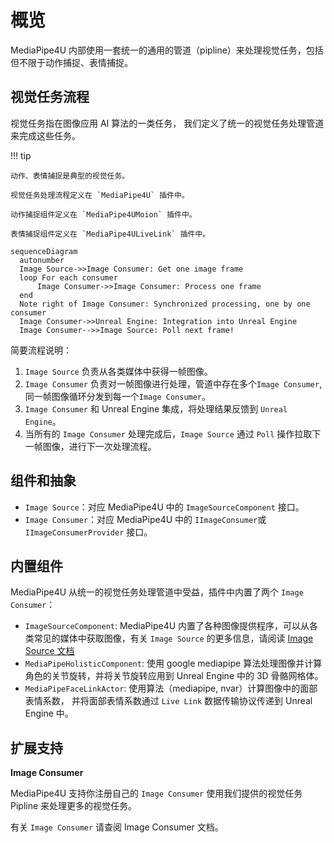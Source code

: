 # 概览

MediaPipe4U 内部使用一套统一的通用的管道（pipline）来处理视觉任务，包括但不限于动作捕捉、表情捕捉。


## 视觉任务流程

视觉任务指在图像应用 AI 算法的一类任务， 我们定义了统一的视觉任务处理管道来完成这些任务。

!!! tip 

    动作、表情捕捉是典型的视觉任务。 

    视觉任务处理流程定义在 `MediaPipe4U` 插件中。   

    动作捕捉组件定义在 `MediaPipe4UMoion` 插件中。

    表情捕捉组件定义在 `MediaPipe4ULiveLink` 插件中。

``` mermaid
sequenceDiagram
  autonumber
  Image Source->>Image Consumer: Get one image frame
  loop For each consumer
      Image Consumer->>Image Consumer: Process one frame
  end
  Note right of Image Consumer: Synchronized processing, one by one consumer
  Image Consumer->>Unreal Engine: Integration into Unreal Engine
  Image Consumer-->>Image Source: Poll next frame!
```

简要流程说明：

1. `Image Source` 负责从各类媒体中获得一帧图像。
1. `Image Consumer` 负责对一帧图像进行处理，管道中存在多个`Image Consumer`, 同一帧图像循环分发到每一个`Image Consumer`。
1. `Image Consumer` 和 Unreal Engine 集成，将处理结果反馈到 `Unreal Engine`。
1. 当所有的 `Image Consumer` 处理完成后，`Image Source` 通过 `Poll` 操作拉取下一帧图像，进行下一次处理流程。


## 组件和抽象

- `Image Source`：对应 MediaPipe4U 中的 `ImageSourceComponent` 接口。
- `Image Consumer`：对应 MediaPipe4U 中的 `IImageConsumer`或`IImageConsumerProvider` 接口。


## 内置组件

MediaPipe4U 从统一的视觉任务处理管道中受益，插件中内置了两个 `Image Consumer`：

- `ImageSourceComponent`: MediaPipe4U 内置了各种图像提供程序，可以从各类常见的媒体中获取图像，有关 `Image Source` 的更多信息，请阅读 [Image Source 文档](./image_source.md)
- `MediaPipeHolisticComponent`: 使用 google mediapipe 算法处理图像并计算角色的关节旋转，并将关节旋转应用到 Unreal Engine 中的 3D 骨骼网格体。
- `MediaPipeFaceLinkActor`: 使用算法（mediapipe, nvar）计算图像中的面部表情系数， 并将面部表情系数通过 `Live Link` 数据传输协议传递到 Unreal Engine 中。   

## 扩展支持

**Image Consumer** 

MediaPipe4U 支持你注册自己的 `Image Consumer` 使用我们提供的视觉任务 Pipline 来处理更多的视觉任务。   

有关 `Image Consumer` 请查阅 Image Consumer 文档。